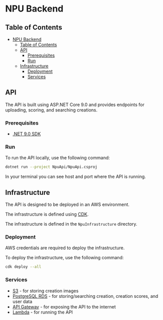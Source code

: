 # NPU Backend

## Table of Contents
- [NPU Backend](#npu-backend)
  - [Table of Contents](#table-of-contents)
  - [API](#api)
    - [Prerequisites](#prerequisites)
    - [Run](#run)
  - [Infrastructure](#infrastructure)
    - [Deployment](#deployment)
    - [Services](#services)

## API

The API is built using ASP.NET Core 9.0 and provides endpoints for uploading, scoring, and searching creations.

### Prerequisites
- [.NET 9.0 SDK](https://dotnet.microsoft.com/download/dotnet/9.0)

### Run

To run the API locally, use the following command:

```bash
dotnet run --project NpuApi/NpuApi.csproj
```

In your terminal you can see host and port where the API is running.


## Infrastructure

The API is designed to be deployed in an AWS environment.

The infrastructure is defined using [CDK](https://aws.amazon.com/cdk/).

The infrastructure is defined in the `NpuInfrastructure` directory.

### Deployment

AWS credentials are required to deploy the infrastructure.

To deploy the infrastructure, use the following command:

```bash
cdk deploy --all
```

### Services

- [S3](https://aws.amazon.com/s3/) - for storing creation images
- [PostgreSQL RDS](https://aws.amazon.com/rds/postgresql/) - for storing/searching creation, creation scores, and user data
- [API Gateway](https://aws.amazon.com/api-gateway/) - for exposing the API to the internet
- [Lambda](https://aws.amazon.com/lambda/) - for running the API

